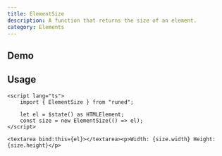 ```yaml
---
title: ElementSize
description: A function that returns the size of an element.
category: Elements
---
```


<script>
	import Demo from '$lib/components/demos/element-size.svelte';
</script>

## Demo

<Demo />

## Usage

```svelte
<script lang="ts">
	import { ElementSize } from "runed";

	let el = $state() as HTMLElement;
	const size = new ElementSize(() => el);
</script>

<textarea bind:this={el}></textarea><p>Width: {size.width} Height: {size.height}</p>
```
